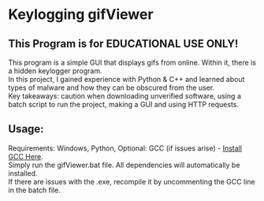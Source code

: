 # Keylogging gifViewer
## This Program is for EDUCATIONAL USE ONLY!
This program is a simple GUI that displays gifs from online. Within it, there is a hidden keylogger program. \
In this project, I gained experience with Python & C++ and learned about types of malware and how they can be obscured from the user. \
Key takeaways: caution when downloading unverified software, using a batch script to run the project, making a GUI and using HTTP requests. 

## Usage:
Requirements: Windows, Python, Optional: GCC (if issues arise) -  [Install GCC Here](https://github.com/msys2/msys2-installer/releases/download/2023-05-26/msys2-x86_64-20230526.exe). \
Simply run the gifViewer.bat file. All dependencies will automatically be installed. \
If there are issues with the .exe, recompile it by uncommenting the GCC line in the batch file. 

